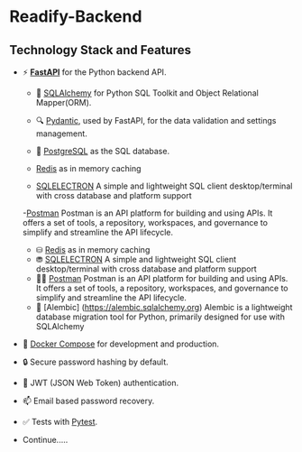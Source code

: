 # Readify-Backend 



## Technology Stack and Features

- ⚡ [**FastAPI**](https://fastapi.tiangolo.com) for the Python backend API.
    - 🧰 [SQLAlchemy](https://www.sqlalchemy.org/) for Python SQL Toolkit and Object Relational Mapper(ORM).
    - 🔍 [Pydantic](https://docs.pydantic.dev), used by FastAPI, for the data validation and settings management.
    - 💾 [PostgreSQL](https://www.postgresql.org) as the SQL 
    database.
    - [Redis](https://redis.io/) as in memory caching
    
    - [SQLELECTRON](https://sqlectron.github.io) A simple and  lightweight SQL client desktop/terminal with cross database and platform support

    -[Postman](https://www.postman.com/) Postman is an API platform for building and using APIs. It offers a set of tools, a repository, workspaces, and governance to simplify and streamline the API lifecycle.
    - ⛁ [Redis](https://redis.io/) as in memory caching
    - ⛃ [SQLELECTRON](https://sqlectron.github.io) A simple and  lightweight SQL client desktop/terminal with cross database and platform support
    - 👮‍♂️ [Postman](https://www.postman.com/) Postman is an API platform for building and using APIs. It offers a set of tools, a repository, workspaces, and governance to simplify and streamline the 
    API lifecycle.
    - 🔁 [Alembic] (https://alembic.sqlalchemy.org) Alembic is a lightweight database migration tool for Python, primarily designed for use with SQLAlchemy

- 🐋 [Docker Compose](https://www.docker.com) for development and production.
- 🔒 Secure password hashing by default.
- 🔑 JWT (JSON Web Token) authentication.
- 📫 Email based password recovery.
- ✅ Tests with [Pytest](https://pytest.org).
- Continue.....

